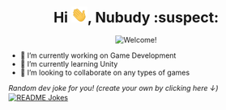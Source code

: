 ### <h1 align="center"> Hi <img width="32" src="https://raw.githubusercontent.com/fatiiates/fatiiates/main/wave.gif"/>, Nubudy :suspect:

<div align="center" width="50">
<img src="https://i.giphy.com/13HgwGsXF0aiGY/source.gif" alt="Welcome!" width="300"/>
</div>


- 🔭 I’m currently working on Game Development
- 🌱 I’m currently learning Unity
- 👯 I’m looking to collaborate on any types of games

<i>Random dev joke for you! (create your own by clicking here ↓)</i><br>
<a href="https://readme-jokes.vercel.app"><img align="center" src="https://readme-jokes.vercel.app/api" alt="README Jokes"></a>


